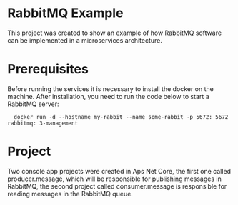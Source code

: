 # RabbitMQ Example

This project was created to show an example of how RabbitMQ software can be implemented in a microservices architecture.

# Prerequisites

Before running the services it is necessary to install the docker on the machine. After installation, you need to run the code below to start a RabbitMQ server:

      docker run -d --hostname my-rabbit --name some-rabbit -p 5672: 5672 rabbitmq: 3-management

#  Project

Two console app projects were created in Aps Net Core, the first one called producer.message, which will be responsible for publishing messages in RabbitMQ, the second project called consumer.message is responsible for reading messages in the RabbitMQ queue.
